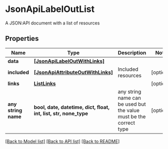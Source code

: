 # JsonApiLabelOutList

A JSON:API document with a list of resources

## Properties
Name | Type | Description | Notes
------------ | ------------- | ------------- | -------------
**data** | [**[JsonApiLabelOutWithLinks]**](JsonApiLabelOutWithLinks.md) |  | 
**included** | [**[JsonApiAttributeOutWithLinks]**](JsonApiAttributeOutWithLinks.md) | Included resources | [optional] 
**links** | [**ListLinks**](ListLinks.md) |  | [optional] 
**any string name** | **bool, date, datetime, dict, float, int, list, str, none_type** | any string name can be used but the value must be the correct type | [optional]

[[Back to Model list]](../README.md#documentation-for-models) [[Back to API list]](../README.md#documentation-for-api-endpoints) [[Back to README]](../README.md)


